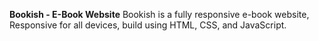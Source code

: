**Bookish - E-Book Website**
Bookish is a fully responsive e-book website,
Responsive for all devices, build using HTML, CSS, and JavaScript.
